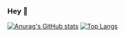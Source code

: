 ### Hey 👋


[![Anurag's GitHub stats](https://github-readme-stats.vercel.app/api?username=eduardosatrini)](https://github.com/anuraghazra/github-readme-stats)
[![Top Langs](https://github-readme-stats.vercel.app/api/top-langs/?username=eduardosatrini)](https://github.com/anuraghazra/github-readme-stats)


<!--
**eduardosatrini/eduardosatrini** is a ✨ _special_ ✨ repository because its `README.md` (this file) appears on your GitHub profile.

Here are some ideas to get you started:

- 🔭 I’m currently working on ...
- 🌱 I’m currently learning ...
- 👯 I’m looking to collaborate on ...
- 🤔 I’m looking for help with ...
- 💬 Ask me about ...
- 📫 How to reach me: ...
- 😄 Pronouns: ...
- ⚡ Fun fact: ...
-->
